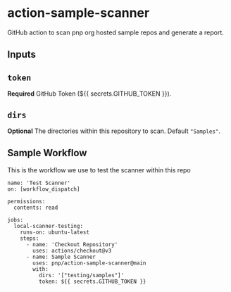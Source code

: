 # action-sample-scanner

GitHub action to scan pnp org hosted sample repos and generate a report.

## Inputs

## `token`

**Required** GitHub Token (${{ secrets.GITHUB_TOKEN }}).

## `dirs`

**Optional** The directories within this repository to scan. Default `"Samples"`.

## Sample Workflow

This is the workflow we use to test the scanner within this repo

```YML
name: 'Test Scanner'
on: [workflow_dispatch]

permissions:
  contents: read

jobs:
  local-scanner-testing:
    runs-on: ubuntu-latest
    steps:
      - name: 'Checkout Repository'
        uses: actions/checkout@v3
      - name: Sample Scanner
        uses: pnp/action-sample-scanner@main
        with:
          dirs: '["testing/samples"]'
          token: ${{ secrets.GITHUB_TOKEN }}
```
